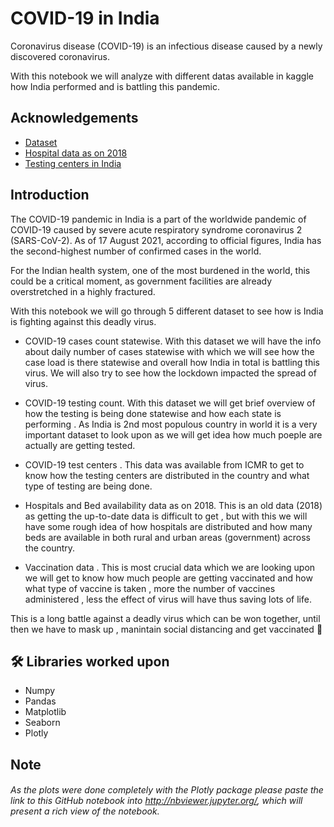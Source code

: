 
# COVID-19 in India

Coronavirus disease (COVID-19) is an infectious disease caused by a newly discovered coronavirus.

With this notebook we will analyze with different datas available in kaggle how India performed and is battling this pandemic. 
## Acknowledgements

 - [Dataset](https://www.kaggle.com/sudalairajkumar/covid19-in-india)
 - [Hospital data as on 2018](https://pib.gov.in/PressReleasePage.aspx?PRID=1539877)
 - [Testing centers in India](https://www.icmr.gov.in/)
  
## Introduction

The COVID-19 pandemic in India is a part of the worldwide pandemic of COVID-19 caused by severe acute respiratory syndrome coronavirus 2 (SARS-CoV-2). As of 17 August 2021, according to official figures, India has the second-highest number of confirmed cases in the world.

For the Indian health system, one of the most burdened in the world, this could be a critical moment, as government facilities are already overstretched in a highly fractured.

With this notebook we will go through 5 different dataset to see how is India is fighting against this deadly virus.

- COVID-19 cases count statewise. 
With this dataset we will have the info about daily number of cases statewise with which we will see how the case load is there statewise and overall how India in total is battling this virus. We will also try to see how the lockdown impacted the spread of virus.

- COVID-19 testing count.
With this dataset we will get brief overview of how the testing is being done statewise and how each state is performing . As India is 2nd most populous country in world it is a very important dataset to look upon as we will get idea how much poeple are actually are getting tested. 

- COVID-19 test centers .
This data was available from ICMR to get to know how the testing centers are distributed in the country and what type of testing are being done.

- Hospitals and Bed availability data as on 2018.
This is an old data (2018) as getting the up-to-date data is difficult to get , but with this we will have some rough idea of how hospitals are distributed and how many beds are available in both rural and urban areas (government) across the country.  

- Vaccination data .
This is most crucial data which we are looking upon we will get to know how much people are getting vaccinated and how what type of vaccine is taken , more the number of vaccines administered , less the effect of virus will have thus saving lots of life.

This is a long battle against a deadly virus which can be won together, until then we have to mask up , manintain social distancing and get vaccinated :syringe: 

## 🛠 Libraries worked upon
- Numpy
- Pandas
- Matplotlib
- Seaborn
- Plotly

  
## Note
###### As the plots were done completely with the Plotly package please paste the link to this GitHub notebook into http://nbviewer.jupyter.org/, which will present a rich view of the notebook.
